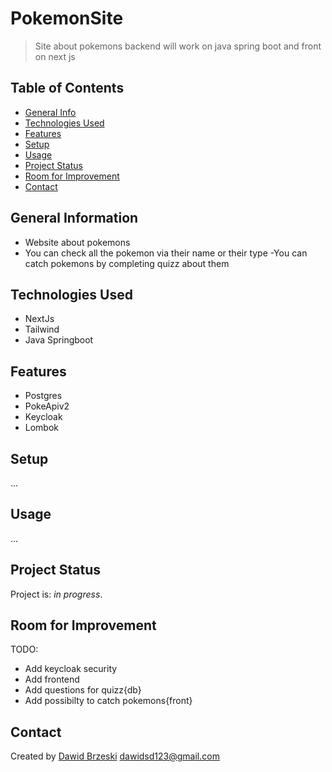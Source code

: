 # PokemonSite
> Site about pokemons backend will work on java spring boot and front on next js
 
## Table of Contents
* [General Info](#general-information)
* [Technologies Used](#technologies-used)
* [Features](#features)
* [Setup](#setup)
* [Usage](#usage)
* [Project Status](#project-status)
* [Room for Improvement](#room-for-improvement)
* [Contact](#contact)

## General Information
- Website about pokemons
- You can check all the pokemon via their name or their type
 -You can catch pokemons by completing quizz about them 
## Technologies Used
- NextJs
- Tailwind
- Java Springboot

## Features
- Postgres
- PokeApiv2
- Keycloak
- Lombok

## Setup
  ...

## Usage
  ...

## Project Status
Project is: _in progress_.

## Room for Improvement
TODO:
- Add keycloak security
- Add frontend
- Add questions for quizz{db}
- Add possibilty to catch pokemons{front}

## Contact
Created by [Dawid Brzeski](https://github.com/Leiser619) [dawidsd123@gmail.com](https://gmail.com) 
